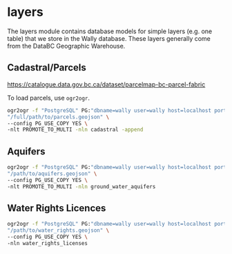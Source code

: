 # layers

The layers module contains database models for simple layers (e.g. one table) that we store
in the Wally database. These layers generally come from the DataBC Geographic Warehouse.

## Cadastral/Parcels

https://catalogue.data.gov.bc.ca/dataset/parcelmap-bc-parcel-fabric

To load parcels, use `ogr2ogr`.

```bash
ogr2ogr -f "PostgreSQL" PG:"dbname=wally user=wally host=localhost port=5432 password=test_pw" \
"/full/path/to/parcels.geojson" \
--config PG_USE_COPY YES \
-nlt PROMOTE_TO_MULTI -nln cadastral -append
```

## Aquifers

```bash
ogr2ogr -f "PostgreSQL" PG:"dbname=wally user=wally host=localhost port=5432 password=test_pw" \
"/path/to/aquifers.geojson" \
--config PG_USE_COPY YES \
-nlt PROMOTE_TO_MULTI -nln ground_water_aquifers
```

## Water Rights Licences

```bash
ogr2ogr -f "PostgreSQL" PG:"dbname=wally user=wally host=localhost port=5432 password=test_pw" \
"/path/to/water_rights.geojson" \
--config PG_USE_COPY YES \
-nln water_rights_licenses
```
